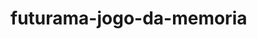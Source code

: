 # futurama-jogo-da-memoria

<a href='https://github.com/EleazarFreitas/futurama-jogo-da-memoria/blob/main/img/Futurama%20-%20Jogo%20da%20mem%C3%B3ria.gif'></a>

